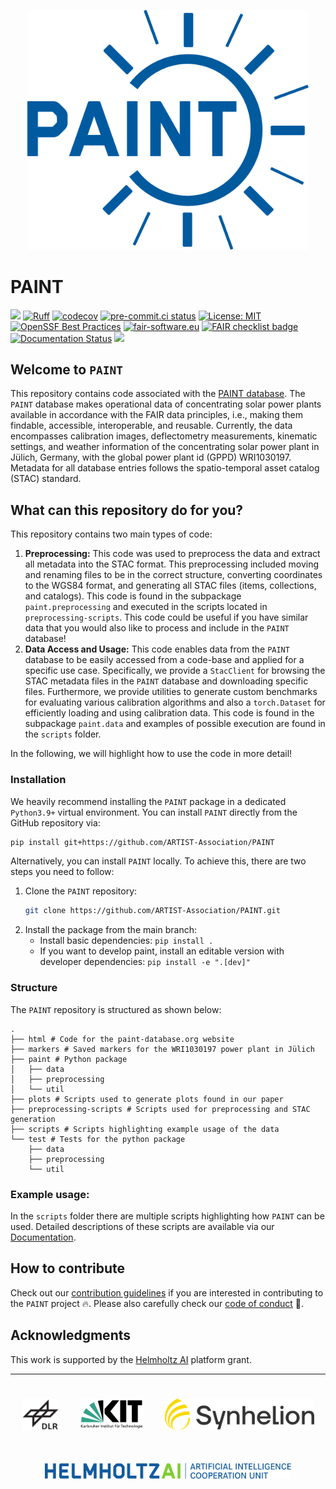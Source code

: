 <p align="center">
  <a href="https://paint-database.org" target="_blank">
    <img src="https://raw.githubusercontent.com/ARTIST-Association/PAINT/main/logo.svg" alt="logo" width="450"/>
  </a>
</p>

# PAINT

[![](https://img.shields.io/badge/Python-3.9+-blue.svg)](https://www.python.org/downloads/)
[![Ruff](https://img.shields.io/endpoint?url=https://raw.githubusercontent.com/astral-sh/ruff/main/assets/badge/v2.json)](https://github.com/astral-sh/ruff)
[![codecov](https://codecov.io/gh/ARTIST-Association/PAINT/graph/badge.svg?token=B2pjCVgOhc)](https://codecov.io/gh/ARTIST-Association/PAINT)
[![pre-commit.ci status](https://results.pre-commit.ci/badge/github/ARTIST-Association/PAINT/main.svg)](https://results.pre-commit.ci/latest/github/ARTIST-Association/PAINT/main)
[![License: MIT](https://img.shields.io/badge/License-MIT-yellow.svg)](https://opensource.org/licenses/MIT)
[![OpenSSF Best Practices](https://www.bestpractices.dev/projects/10540/badge)](https://www.bestpractices.dev/projects/10540)
[![fair-software.eu](https://img.shields.io/badge/fair--software.eu-%E2%97%8F%20%20%E2%97%8F%20%20%E2%97%8B%20%20%E2%97%8F%20%20%E2%97%8B-orange)](https://fair-software.eu)
[![FAIR checklist badge](https://fairsoftwarechecklist.net/badge.svg)](https://fairsoftwarechecklist.net/v0.2?f=31&a=32113&i=32322&r=133)
[![Documentation Status](https://readthedocs.org/projects/paint/badge/?version=latest)](https://paint.readthedocs.io/en/latest/?badge=latest)
[![](https://img.shields.io/badge/Contact-artist%40lists.kit.edu-blue?label=Contact)](artist@lists.kit.edu)

## Welcome to ``PAINT``

This repository contains code associated with the [PAINT database](https://paint-database.org). The ``PAINT`` database
makes operational data of concentrating solar power plants available in accordance with the FAIR data principles, i.e.,
making them findable, accessible, interoperable, and reusable. Currently, the data encompasses calibration images,
deflectometry measurements, kinematic settings, and weather information of the concentrating solar power plant in
Jülich, Germany, with the global power plant id (GPPD) WRI1030197. Metadata for all database entries follows the
spatio-temporal asset catalog (STAC) standard.

## What can this repository do for you?

This repository contains two main types of code:
1. **Preprocessing:** This code was used to preprocess the data and extract all metadata into the STAC format. This
preprocessing included moving and renaming files to be in the correct structure, converting coordinates to the WGS84
format, and generating all STAC files (items, collections, and catalogs). This code is found in the subpackage
``paint.preprocessing`` and executed in the scripts located in ``preprocessing-scripts``. This code could be useful if
you have similar data that you would also like to process and include in the ``PAINT`` database!
2. **Data Access and Usage:** This code enables data from the ``PAINT`` database to be easily accessed from a code-base
and applied for a specific use case. Specifically, we provide a ``StacClient`` for browsing the STAC metadata files in
the ``PAINT`` database and downloading specific files. Furthermore, we provide utilities to generate custom benchmarks
for evaluating various calibration algorithms and also a ``torch.Dataset`` for efficiently loading and using calibration
data. This code is found in the subpackage ``paint.data`` and examples of possible execution are found in the
``scripts`` folder.

In the following, we will highlight how to use the code in more detail!

### Installation
We heavily recommend installing the `PAINT` package in a dedicated `Python3.9+` virtual environment. You can
install ``PAINT`` directly from the GitHub repository via:
```bash
pip install git+https://github.com/ARTIST-Association/PAINT
```
Alternatively, you can install ``PAINT`` locally. To achieve this, there are two steps you need to follow:
1. Clone the `PAINT` repository:
   ```bash
   git clone https://github.com/ARTIST-Association/PAINT.git
   ```
2. Install the package from the main branch:
   - Install basic dependencies: ``pip install .``
   - If you want to develop paint, install an editable version with developer dependencies: ``pip install -e ".[dev]"``

### Structure
The ``PAINT`` repository is structured as shown below:
```
.
├── html # Code for the paint-database.org website
├── markers # Saved markers for the WRI1030197 power plant in Jülich
├── paint # Python package
│   ├── data
│   ├── preprocessing
│   └── util
├── plots # Scripts used to generate plots found in our paper
├── preprocessing-scripts # Scripts used for preprocessing and STAC generation
├── scripts # Scripts highlighting example usage of the data
└── test # Tests for the python package
    ├── data
    ├── preprocessing
    └── util
```

### Example usage:
In the ``scripts`` folder there are multiple scripts highlighting how ``PAINT`` can be used. Detailed
descriptions of these scripts are available via our [Documentation](http://paint.readthedocs.io).

## How to contribute
Check out our [contribution guidelines](CONTRIBUTING.md) if you are interested in contributing to the `PAINT` project :fire:.
Please also carefully check our [code of conduct](CODE_OF_CONDUCT.md) :blue_heart:.

## Acknowledgments
This work is supported by the [Helmholtz AI](https://www.helmholtz.ai/) platform grant.

-----------
<div align="center">
  <a href="https://www.dlr.de/EN/Home/home_node.html"><img src="https://raw.githubusercontent.com/ARTIST-Association/ARTIST/main/logos/logo_dlr.svg" height="50px" hspace="3%" vspace="25px"></a>
  <a href="http://www.kit.edu/english/index.php"><img src="https://raw.githubusercontent.com/ARTIST-Association/ARTIST/main/logos/logo_kit.svg" height="50px" hspace="3%" vspace="25px"></a>
  <a href="https://synhelion.com/"><img src="https://raw.githubusercontent.com/ARTIST-Association/ARTIST/main/logos/logo_synhelion.svg" height="50px" hspace="3%" vspace="25px"></a>
  <a href="https://www.helmholtz.ai/"><img src="https://raw.githubusercontent.com/ARTIST-Association/ARTIST/main/logos/logo_hai.svg" height="25px" hspace="3%" vspace="25px"></a>
</div>
